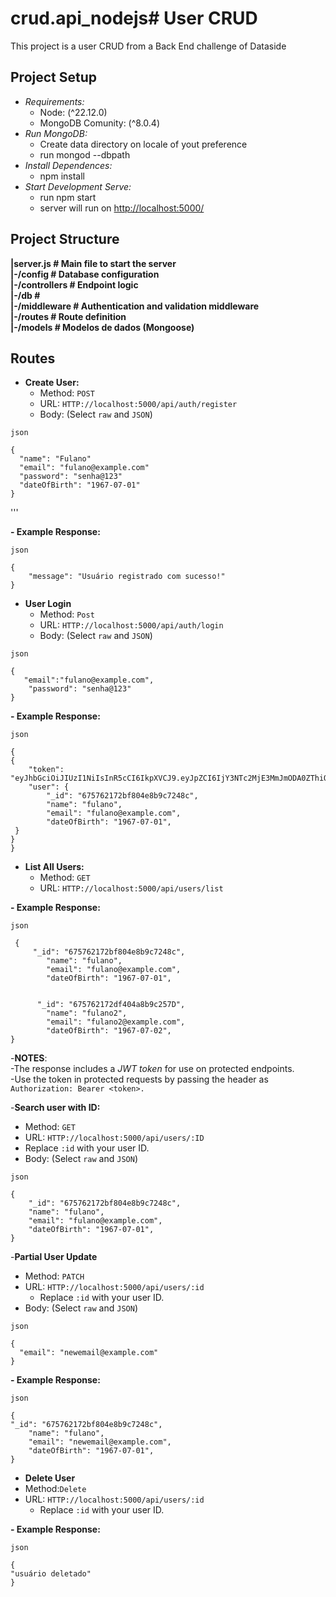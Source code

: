 # crud.api_nodejs# User CRUD
This project is a user CRUD from a Back End challenge of Dataside

## Project Setup

- *Requirements:*
    - Node: (^22.12.0)
    - MongoDB Comunity: (^8.0.4)
- *Run MongoDB:*
    - Create data directory on locale of yout preference
    - run mongod --dbpath <path to data directory>
- *Install Dependences:*
    - npm install
- *Start Development Serve:*
    - run npm start
    - server will run on [http://localhost:5000/](http://localhost:5000/)

## Project Structure

**|server.js      # Main file to start the server**  
**|-/config       # Database configuration**  
**|-/controllers  # Endpoint logic**  
**|-/db           #**  
**|-/middleware   # Authentication and validation middleware**    
**|-/routes       # Route definition**  
**|-/models       # Modelos de dados (Mongoose)**    

## Routes


- **Create User:** 
  - Method: `POST`
  - URL: `HTTP://localhost:5000/api/auth/register`
  - Body: (Select `raw` and `JSON`)

```
json

{
  "name": "Fulano"
  "email": "fulano@example.com"
  "password": "senha@123"
  "dateOfBirth": "1967-07-01"
}
```
'''

**- Example Response:**


```
json

{
    "message": "Usuário registrado com sucesso!"
}
```
- **User Login**
  -  Method: `Post`
  -  URL: `HTTP://localhost:5000/api/auth/login`
  - Body: (Select `raw` and `JSON`)


```
json

{
   "email":"fulano@example.com",
    "password": "senha@123"
}

```

**- Example Response:**

```
json

{
{
    "token": "eyJhbGciOiJIUzI1NiIsInR5cCI6IkpXVCJ9.eyJpZCI6IjY3NTc2MjE3MmJmODA0ZThiOWM3MjQ4YyIsImlhdCI6MTczMzc4NTEzOCwiZXhwIjoxNzMzODcxNTM4fQ.x7cxlFOsmjuugQjDdneFObwzpXAxe7tGA4Z6YuVUpJY",
    "user": {
        "_id": "675762172bf804e8b9c7248c",
        "name": "fulano",
        "email": "fulano@example.com",
        "dateOfBirth": "1967-07-01",
 }
}
}
```
- **List All Users:**
  - Method: `GET`
  - URL: ``HTTP://localhost:5000/api/users/list``
  
**- Example Response:**
  
```
json

 {  
     "_id": "675762172bf804e8b9c7248c",
        "name": "fulano",
        "email": "fulano@example.com",
        "dateOfBirth": "1967-07-01",


      "_id": "675762172df404a8b9c257D",
        "name": "fulano2",
        "email": "fulano2@example.com",
        "dateOfBirth": "1967-07-02",       
}
```
  -**NOTES**:  
    -The response includes a *JWT token* for use on protected endpoints.  
		-Use the token in protected requests by passing the header as ``Authorization: Bearer <token>.``
	

-**Search user with ID:** 
  - Method: `GET`
  - URL: `HTTP://localhost:5000/api/users/:ID`
   - Replace `:id` with your user ID.
  - Body: (Select `raw` and `JSON`)

```
json

{ 
    "_id": "675762172bf804e8b9c7248c",
    "name": "fulano",
    "email": "fulano@example.com",
    "dateOfBirth": "1967-07-01",
}
```
-**Partial User Update**
 - Method: `PATCH`
 - URL: `HTTP://localhost:5000/api/users/:id`
   - Replace `:id` with your user ID.
 - Body: (Select `raw` and `JSON`)

```
json

{
  "email": "newemail@example.com"
}
 ```
  **- Example Response:**
```
json

{
"_id": "675762172bf804e8b9c7248c",
    "name": "fulano",
    "email": "newemail@example.com",
    "dateOfBirth": "1967-07-01",
}
```
- **Delete User**
 - Method:`Delete`
 - URL: `HTTP://localhost:5000/api/users/:id`
   - Replace `:id` with your user ID.

**- Example Response:**
```
json

{
"usuário deletado"
}

```

